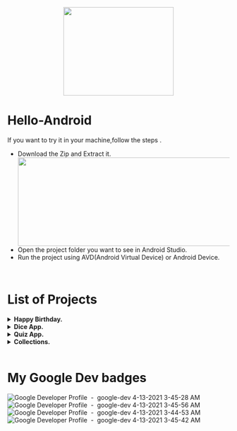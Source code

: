 <p align="center">
  <img align="center" height="200px" width="250px" src="https://media.giphy.com/media/llarwdtFqG63IlqUR1/giphy.gif">
</p>
<h1> Hello-Android </h1> 
If you want to try it in your machine,follow the steps .<br>
<ul>
  <li> Download the Zip and Extract it.</li>
<img align="center" height="200px" width="530px "src="https://user-images.githubusercontent.com/47265493/114360907-31a00300-9b93-11eb-9d4b-333216f45b2e.jpg">
  <li> Open the project folder you want to see in Android Studio.</li>
  <li> Run the project using AVD(Android Virtual Device) or Android Device.</li>
</ul>
<br>

# List of Projects

<details>
  <summary><strong>Happy Birthday.</strong></summary>
  <p>It is a basic layout project,where we understand concepts like Views and ContraintLayout and learn to use Layout Editor</p>
  <img src="https://user-images.githubusercontent.com/47265493/114359621-ca358380-9b91-11eb-8dfc-4883cd3c9e93.png">
</details>

<details>
  <summary><strong>Dice App.</strong></summary>
  <p>It is a clean dice roller app . Will later try to add quiz number game. </p>
  <p align="center">
    <img align="center" height="500px" width="250px" src="https://user-images.githubusercontent.com/47265493/114468082-8f226700-9c08-11eb-91f1-1a73e52c7771.gif">
  </p>
</details>

<details>
  <summary><strong>Quiz App.</strong></summary>
  <p>A simple Quiz app for 10 questions.Will try.</p>
  <img src=" ">
</details>

<details>
  <summary><strong>Collections.</strong></summary>
  <p>An app for storing Movies,Anime,Series or Documentary that you have watched.Will try.</p>
  <img src=" ">
</details>
<br>

# My Google Dev badges

![Google Developer Profile  -  google-dev 4-13-2021 3-45-28 AM](https://user-images.githubusercontent.com/47265493/114469729-4e781d00-9c0b-11eb-8e4a-e0e4a13649d5.png)
![Google Developer Profile  -  google-dev 4-13-2021 3-45-56 AM](https://user-images.githubusercontent.com/47265493/114469739-533cd100-9c0b-11eb-98ec-9b4418df2b3c.png)
![Google Developer Profile  -  google-dev 4-13-2021 3-44-53 AM](https://user-images.githubusercontent.com/47265493/114469770-5fc12980-9c0b-11eb-97d6-fe258edbd54a.png)
![Google Developer Profile  -  google-dev 4-13-2021 3-45-42 AM](https://user-images.githubusercontent.com/47265493/114469791-66e83780-9c0b-11eb-97f5-ce474c7cae2f.png)



